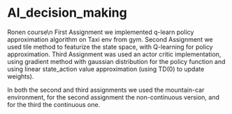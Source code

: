 # AI_decision_making
Ronen course\n
First Assignment we implemented q-learn policy approximation algorithm on Taxi env from gym.
Second Assignment we used tile method to featurize the state space, with Q-learning for policy approximation.
Third Assignment was used an actor critic implementation, using gradient method with gaussian distribution for the policy function 
and using linear state_action value approximation (using TD(0) to update weights). 

In both the second and third assignments we used the mountain-car environment,
for the second assignment the non-continuous version, and for the third the continuous one.
